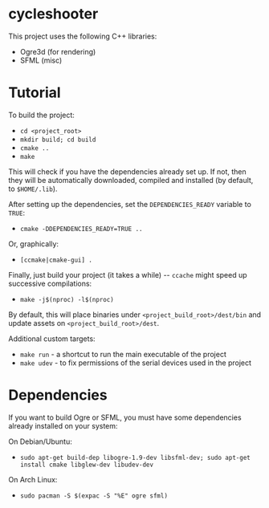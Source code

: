 cycleshooter
============

This project uses the following C++ libraries:

- Ogre3d (for rendering)
- SFML (misc)

Tutorial
========

To build the project:

- `cd <project_root>`
- `mkdir build; cd build`
- `cmake ..`
- `make`

This will check if you have the dependencies already set up.
If not, then they will be automatically downloaded, compiled and installed (by default, to `$HOME/.lib`).

After setting up the dependencies, set the `DEPENDENCIES_READY` variable to `TRUE`:

- `cmake -DDEPENDENCIES_READY=TRUE ..`

Or, graphically:

- `[ccmake|cmake-gui] .`

Finally, just build your project (it takes a while) -- `ccache` might speed up successive compilations:

- `make -j$(nproc) -l$(nproc)`

By default, this will place binaries under `<project_build_root>/dest/bin` and update assets on `<project_build_root>/dest`.

Additional custom targets:

- `make run` - a shortcut to run the main executable of the project
- `make udev` - to fix permissions of the serial devices used in the project

Dependencies
============

If you want to build Ogre or SFML, you must have some dependencies already installed on your system:

On Debian/Ubuntu:
- `sudo apt-get build-dep libogre-1.9-dev libsfml-dev; sudo apt-get install cmake libglew-dev libudev-dev`

On Arch Linux:
- `sudo pacman -S $(expac -S "%E" ogre sfml)`

